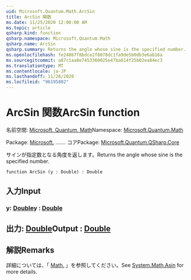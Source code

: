 ```yaml
---
uid: Microsoft.Quantum.Math.ArcSin
title: ArcSin 関数
ms.date: 11/25/2020 12:00:00 AM
ms.topic: article
qsharp.kind: function
qsharp.namespace: Microsoft.Quantum.Math
qsharp.name: ArcSin
qsharp.summary: Returns the angle whose sine is the specified number.
ms.openlocfilehash: fe24867f8bdce2f8078dc1fa9de5b0db3e6ab16a
ms.sourcegitcommit: a87c1aa8e7453360025e47ba614f25b02ea84ec3
ms.translationtype: MT
ms.contentlocale: ja-JP
ms.lasthandoff: 11/26/2020
ms.locfileid: "96195802"
---
```

# <a name="arcsin-function"></a><span data-ttu-id="14a30-102">ArcSin 関数</span><span class="sxs-lookup"><span data-stu-id="14a30-102">ArcSin function</span></span>

<span data-ttu-id="14a30-103">名前空間: [Microsoft. Quantum. Math](xref:Microsoft.Quantum.Math)</span><span class="sxs-lookup"><span data-stu-id="14a30-103">Namespace: [Microsoft.Quantum.Math](xref:Microsoft.Quantum.Math)</span></span>

<span data-ttu-id="14a30-104">Package: [Microsoft.](https://nuget.org/packages/Microsoft.Quantum.QSharp.Core) ....... コア</span><span class="sxs-lookup"><span data-stu-id="14a30-104">Package: [Microsoft.Quantum.QSharp.Core](https://nuget.org/packages/Microsoft.Quantum.QSharp.Core)</span></span>


<span data-ttu-id="14a30-105">サインが指定数となる角度を返します。</span><span class="sxs-lookup"><span data-stu-id="14a30-105">Returns the angle whose sine is the specified number.</span></span>

```qsharp
function ArcSin (y : Double) : Double
```


## <a name="input"></a><span data-ttu-id="14a30-106">入力</span><span class="sxs-lookup"><span data-stu-id="14a30-106">Input</span></span>

### <a name="y--double"></a><span data-ttu-id="14a30-107">y: [Double](xref:microsoft.quantum.lang-ref.double)</span><span class="sxs-lookup"><span data-stu-id="14a30-107">y : [Double](xref:microsoft.quantum.lang-ref.double)</span></span>





## <a name="output--double"></a><span data-ttu-id="14a30-108">出力: [Double](xref:microsoft.quantum.lang-ref.double)</span><span class="sxs-lookup"><span data-stu-id="14a30-108">Output : [Double](xref:microsoft.quantum.lang-ref.double)</span></span>



## <a name="remarks"></a><span data-ttu-id="14a30-109">解説</span><span class="sxs-lookup"><span data-stu-id="14a30-109">Remarks</span></span>

<span data-ttu-id="14a30-110">詳細については、「 [Math.](https://docs.microsoft.com/dotnet/api/system.math.asin) 」を参照してください。</span><span class="sxs-lookup"><span data-stu-id="14a30-110">See [System.Math.Asin](https://docs.microsoft.com/dotnet/api/system.math.asin) for more details.</span></span>